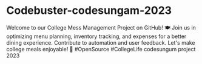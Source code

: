 # Codebuster-codesungam-2023
Welcome to our College Mess Management Project on GitHub! 🍽️ Join us in optimizing menu planning, inventory tracking, and expenses for a better dining experience. Contribute to automation and user feedback. Let's make college meals enjoyable! 🚀 #OpenSource #CollegeLife 
codesungum project 2023
